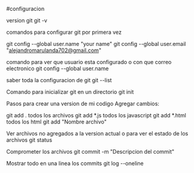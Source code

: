 #configuracion

version git 
git -v



comandos para configurar git por primera vez

git config --global user.name "your name"
git config --global user.email "alejandromarulanda702@gmail.com"


comando para ver que usuario esta configurado o con que correo electronico
git config --global user.name



saber toda la configuracion de git
git --list


Comando para inicializar git en un directorio 
git init


Pasos para crear una version de mi codigo
Agregar cambios: 

git add . todos los archivos
git add \*.js todos los javascript
git add \*.html todos los html
git add "Nombre archivo"



Ver archivos no agregados a la version actual o para ver el estado de los archivos
git status


Comprometer los archivos 
git commit -m "Descripcion del commit"


Mostrar todo en una linea los commits
git log --oneline

